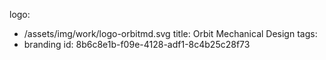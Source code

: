 logo:
  - /assets/img/work/logo-orbitmd.svg
title: Orbit Mechanical Design
tags:
  - branding
id: 8b6c8e1b-f09e-4128-adf1-8c4b25c28f73
